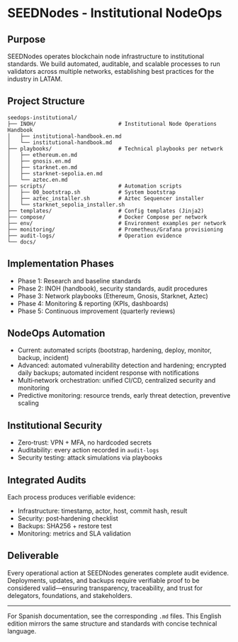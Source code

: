 # SEEDNodes - Institutional NodeOps

## Purpose

SEEDNodes operates blockchain node infrastructure to institutional standards. We build automated, auditable, and scalable processes to run validators across multiple networks, establishing best practices for the industry in LATAM.

## Project Structure

```
seedops-institutional/
├── INOH/                          # Institutional Node Operations Handbook
│   ├── institutional-handbook.en.md
│   └── institutional-handbook.md
├── playbooks/                     # Technical playbooks per network
│   ├── ethereum.en.md
│   ├── gnosis.en.md
│   ├── starknet.en.md
│   ├── starknet-sepolia.en.md
│   └── aztec.en.md
├── scripts/                       # Automation scripts
│   ├── 00_bootstrap.sh            # System bootstrap
│   ├── aztec_installer.sh         # Aztec Sequencer installer
│   └── starknet_sepolia_installer.sh
├── templates/                     # Config templates (Jinja2)
├── compose/                       # Docker Compose per network
├── env/                           # Environment examples per network
├── monitoring/                    # Prometheus/Grafana provisioning
├── audit-logs/                    # Operation evidence
└── docs/
```

## Implementation Phases

- Phase 1: Research and baseline standards
- Phase 2: INOH (handbook), security standards, audit procedures
- Phase 3: Network playbooks (Ethereum, Gnosis, Starknet, Aztec)
- Phase 4: Monitoring & reporting (KPIs, dashboards)
- Phase 5: Continuous improvement (quarterly reviews)

## NodeOps Automation

- Current: automated scripts (bootstrap, hardening, deploy, monitor, backup, incident)
- Advanced: automated vulnerability detection and hardening; encrypted daily backups; automated incident response with notifications
- Multi‑network orchestration: unified CI/CD, centralized security and monitoring
- Predictive monitoring: resource trends, early threat detection, preventive scaling

## Institutional Security

- Zero‑trust: VPN + MFA, no hardcoded secrets
- Auditability: every action recorded in `audit-logs`
- Security testing: attack simulations via playbooks

## Integrated Audits

Each process produces verifiable evidence:
- Infrastructure: timestamp, actor, host, commit hash, result
- Security: post‑hardening checklist
- Backups: SHA256 + restore test
- Monitoring: metrics and SLA validation

## Deliverable

Every operational action at SEEDNodes generates complete audit evidence. Deployments, updates, and backups require verifiable proof to be considered valid—ensuring transparency, traceability, and trust for delegators, foundations, and stakeholders.

---

For Spanish documentation, see the corresponding `.md` files. This English edition mirrors the same structure and standards with concise technical language.
